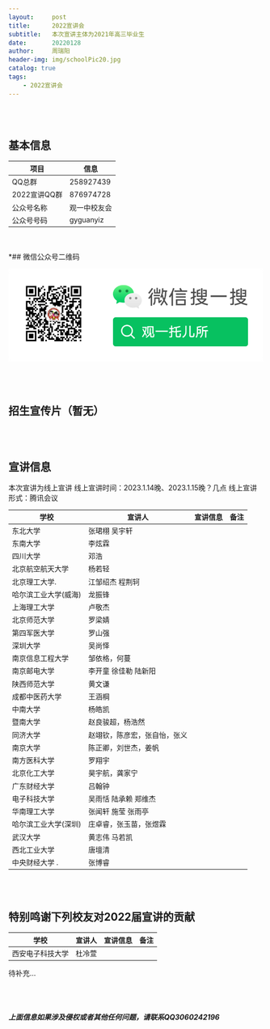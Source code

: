 ```yaml
---
layout:     post
title:      2022宣讲会
subtitle:   本次宣讲主体为2021年高三毕业生
date:       20220128
author:     周瑞阳
header-img: img/schoolPic20.jpg
catalog: true
tags:
    - 2022宣讲会
---
```


<br/> <br/> 
## 基本信息

|项目 |信息|
|---|--------|
|QQ总群 |258927439 |
|2022宣讲QQ群 |876974728 |
|公众号名称 |观一中校友会 |
|公众号号码 |gyguanyiz |

<br/> <br/> 
*## 微信公众号二维码

![公众号图片](/img/Gzh_account.png)

<br/> <br/> 
## 招生宣传片（暂无）

<br/> <br/> 
## 宣讲信息
本次宣讲为线上宣讲
线上宣讲时间：2023.1.14晚、2023.1.15晚？几点
线上宣讲形式：腾讯会议

|学校 |宣讲人|宣讲信息|备注|
|---|--------|------------|--------|
|东北大学				|张珺栩 吴宇轩                      |      |       |
|东南大学				|李炫霖                             |      |       |
|四川大学				|邓浩                               |      |       |
|北京航空航天大学		|		杨若轻                      |      |       |
|北京理工大学.			|	江邹绍杰 程荆轲                 |      |       |
|哈尔滨工业大学(威海)	|			龙振锋                  |      |       |
|上海理工大学			|	卢敬杰                          |      |       |
|北京师范大学			|	罗梁婧                          |      |       |
|第四军医大学			|	罗山强                          |      |       |
|深圳大学				|吴尚怿                             |      |       |
|南京信息工程大学		|		邹依格，何蔓                |      |       |
|南京邮电大学			|	李开童 徐佳勒 陆新阳            |      |       |
|陕西师范大学			|	黄文谦                          |      |       |
|成都中医药大学			|	王涵棡                          |      |       |
|中南大学				|杨皓凯                             |      |       |
|暨南大学				| 赵良骏超，杨浩然                  |      |       |
|同济大学 				|赵翊钦，陈彦宏，张自怡，张义       |      |       |
|南京大学 				|陈正卿，刘世杰，姜帆               |      |       |
|南方医科大学 			|	罗翔宇                          |      |       |
|北京化工大学 			|	昊宇航，龚家宁                  |      |       |
|广东财经大学 			|	吕翰钟                          |      |       |
|电子科技大学 			|	吴雨恬 陆承赖 郑维杰            |      |       |
|华南理工大学 			|	张闻轩  施莹 张雨亭             |      |       |
|哈尔滨工业大学(深圳) 	|			庄卓睿，张玉苗，张煜霖  |      |       |
|武汉大学  				|黄志伟 马若凯                      |      |       |
|西北工业大学  			|	唐壇清                          |      |       |
|中央财经大学 .			|	张博睿                          |      |       |

<br/> <br/> 
## 特别鸣谢下列校友对2022届宣讲的贡献

|学校 |宣讲人|宣讲信息|备注|
|---|--------|------------|--------|
|西安电子科技大学				|杜冷萱                      |      |       |

待补充...

<br/> <br/> 
##### 上面信息如果涉及侵权或者其他任何问题，请联系QQ3060242196





